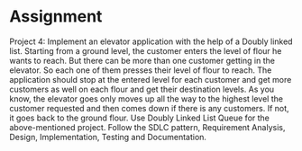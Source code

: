 # Assignment
Project 4:  Implement an elevator application with the help of a Doubly linked list.  Starting from a ground level, the customer enters the level of flour he wants to reach. But there can be more than one customer getting in the elevator. So each one of them presses their level of flour to reach. The application should stop at the entered level for each customer and get more customers as well on each flour and get their destination levels.  As you know, the elevator goes only moves up all the way to the highest level the customer requested and then comes down if there is any customers. If not, it goes back to the ground flour.  Use Doubly Linked List Queue for the above-mentioned project.  Follow the SDLC pattern, Requirement Analysis, Design, Implementation, Testing and Documentation.
